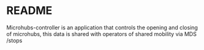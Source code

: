 # README

Microhubs-controller is an application that controls the opening and closing of microhubs, this data is shared with operators of shared mobility via MDS /stops